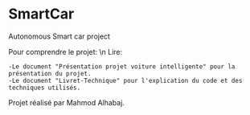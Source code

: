 # SmartCar
Autonomous Smart car project

Pour comprendre le projet: \n
Lire:

    -Le document "Présentation projet voiture intelligente" pour la présentation du projet.
    -Le document "Livret-Technique" pour l'explication du code et des techniques utilisés.
    
    
    
Projet réalisé par Mahmod Alhabaj.
